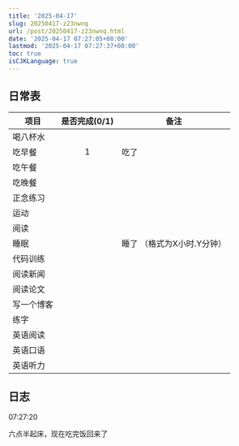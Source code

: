 ```yaml
---
title: '2025-04-17'
slug: 20250417-z23nwnq
url: /post/20250417-z23nwnq.html
date: '2025-04-17 07:27:05+08:00'
lastmod: '2025-04-17 07:27:37+08:00'
toc: true
isCJKLanguage: true
---
```






## 日常表

|项目|是否完成(0/1)|备注|
| ------------| :-------------: | -----------------------------|
|喝八杯水|||
|吃早餐|1|吃了|
|吃午餐|||
|吃晚餐|||
|正念练习|||
|运动|||
|阅读|||
|睡眠||睡了  （格式为X小时.Y分钟）|
|代码训练|||
|阅读新闻|||
|阅读论文|||
|写一个博客|||
|练字|||
|英语阅读|||
|英语口语|||
|英语听力|||

## 日志

07:27:20

六点半起床，现在吃完饭回来了
